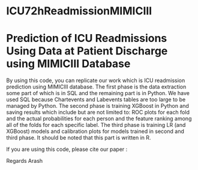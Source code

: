 # ICU72hReadmissionMIMICIII
Prediction of ICU Readmissions Using Data at Patient Discharge using MIMICIII Database
======================================================================================

By using this code, you can replicate our work which is ICU readmission prediction using MIMICIII database.
The first phase is the data extraction some part of which is in SQL and the remaining part is in Python. We have used SQL because Chartevents and Labevents tables are too large to be managed by Python.
The second phase is training XGBoost in Python and saving results which include but are not limited to: ROC plots for each fold and the actual probabilities for each person and the feature ranking among all of the folds for each specific label.
The third phase is training LR (and XGBoost) models and calibration plots for models trained in second and third phase. It should be noted that this part is written in R.

If you are using this code, please cite our paper :

Regards
Arash
